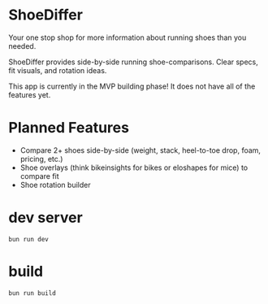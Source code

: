 # ShoeDiffer
Your one stop shop for more information about running shoes than you needed.

ShoeDiffer provides side-by-side running shoe-comparisons. Clear specs, fit visuals, and rotation ideas.

This app is currently in the MVP building phase! It does not have all of the features yet.

# Planned Features
- Compare 2+ shoes side-by-side (weight, stack, heel-to-toe drop, foam, pricing, etc.)
- Shoe overlays (think bikeinsights for bikes or eloshapes for mice) to compare fit
- Shoe rotation builder

# dev server
`bun run dev`

# build
`bun run build`
